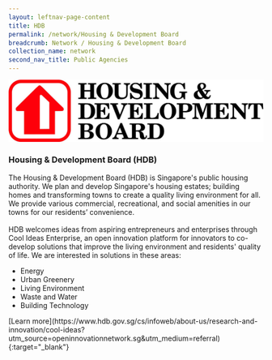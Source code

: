 ```yaml
---
layout: leftnav-page-content
title: HDB
permalink: /network/Housing & Development Board
breadcrumb: Network / Housing & Development Board
collection_name: network
second_nav_title: Public Agencies
---
```

<div class="networklogo">
<a href="https://www.hdb.gov.sg/cs/infoweb/about-us/research-and-innovation/cool-ideas?utm_source=openinnovationnetwork.sg&utm_medium=referral">
<img src= "/images/partners/HDB-logo.jpg" alt="1">
</a>
 </div>

<h3>Housing & Development Board (HDB)</h3>

The Housing & Development Board (HDB) is Singapore's public housing authority. We plan and develop Singapore's housing estates; building homes and transforming towns to create a quality living environment for all. We provide various commercial, recreational, and social amenities in our towns for our residents’ convenience. 
<br><br>
HDB welcomes ideas from aspiring entrepreneurs and enterprises through Cool Ideas Enterprise, an open innovation platform for innovators to co-develop solutions that improve the living environment and residents' quality of life. We are interested in solutions in these areas: 
<ul>
 <li>Energy</li>
 <li>Urban Greenery</li> 
 <li>Living Environment </li>
 <li>Waste and Water </li>
 <li>Building Technology </li> 
</ul>
[Learn more](https://www.hdb.gov.sg/cs/infoweb/about-us/research-and-innovation/cool-ideas?utm_source=openinnovationnetwork.sg&utm_medium=referral){:target="_blank"}
